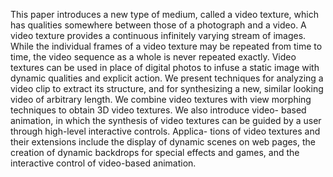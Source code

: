 This paper introduces a new type of medium, called a video texture, which has qualities somewhere between those of a photograph and a video. A video texture provides a continuous infinitely varying stream of images. While the individual frames of a video texture may be repeated from time to time, the video sequence as a whole is never repeated exactly. Video textures can be used in place of digital photos to infuse a static image with dynamic qualities and explicit action. We present techniques for analyzing a video clip to extract its structure, and for synthesizing a new, similar looking video of arbitrary length. We combine video textures with view morphing techniques to obtain 3D video textures. We also introduce video- based animation, in which the synthesis of video textures can be guided by a user through high-level interactive controls. Applica- tions of video textures and their extensions include the display of dynamic scenes on web pages, the creation of dynamic backdrops for special effects and games, and the interactive control of video-based animation.
